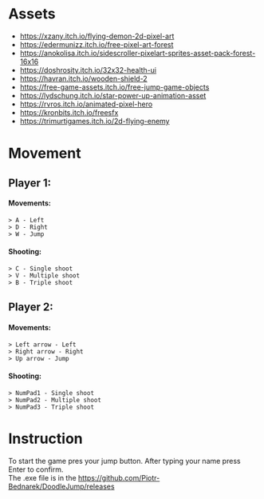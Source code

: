 # Assets

-   https://xzany.itch.io/flying-demon-2d-pixel-art
-   https://edermunizz.itch.io/free-pixel-art-forest
-   https://anokolisa.itch.io/sidescroller-pixelart-sprites-asset-pack-forest-16x16
-   https://doshrosity.itch.io/32x32-health-ui
-   https://havran.itch.io/wooden-shield-2
-   https://free-game-assets.itch.io/free-jump-game-objects
-   https://lydschung.itch.io/star-power-up-animation-asset
-   https://rvros.itch.io/animated-pixel-hero
-   https://kronbits.itch.io/freesfx
-   https://trimurtigames.itch.io/2d-flying-enemy

# Movement
 ## Player 1:
  #### Movements:
    > A - Left
    > D - Right
    > W - Jump
  #### Shooting:
    > C - Single shoot
    > V - Multiple shoot
    > B - Triple shoot
## Player 2:
  #### Movements:
    > Left arrow - Left
    > Right arrow - Right
    > Up arrow - Jump
  #### Shooting:
    > NumPad1 - Single shoot
    > NumPad2 - Multiple shoot
    > NumPad3 - Triple shoot
# Instruction
To start the game pres your jump button. After typing your name press Enter to confirm.\
The .exe file is in the https://github.com/Piotr-Bednarek/DoodleJump/releases
  
